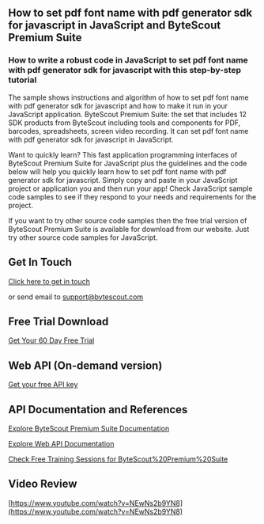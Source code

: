 ## How to set pdf font name with pdf generator sdk for javascript in JavaScript and ByteScout Premium Suite

### How to write a robust code in JavaScript to set pdf font name with pdf generator sdk for javascript with this step-by-step tutorial

The sample shows instructions and algorithm of how to set pdf font name with pdf generator sdk for javascript and how to make it run in your JavaScript application. ByteScout Premium Suite: the set that includes 12 SDK products from ByteScout including tools and components for PDF, barcodes, spreadsheets, screen video recording. It can set pdf font name with pdf generator sdk for javascript in JavaScript.

Want to quickly learn? This fast application programming interfaces of ByteScout Premium Suite for JavaScript plus the guidelines and the code below will help you quickly learn how to set pdf font name with pdf generator sdk for javascript.  Simply copy and paste in your JavaScript project or application you and then run your app! Check JavaScript sample code samples to see if they respond to your needs and requirements for the project.

If you want to try other source code samples then the free trial version of ByteScout Premium Suite is available for download from our website. Just try other source code samples for JavaScript.

## Get In Touch

[Click here to get in touch](https://bytescout.zendesk.com/hc/en-us/requests/new?subject=ByteScout%20Premium%20Suite%20Question)

or send email to [support@bytescout.com](mailto:support@bytescout.com?subject=ByteScout%20Premium%20Suite%20Question) 

## Free Trial Download

[Get Your 60 Day Free Trial](https://bytescout.com/download/web-installer?utm_source=github-readme)

## Web API (On-demand version)

[Get your free API key](https://pdf.co/documentation/api?utm_source=github-readme)

## API Documentation and References

[Explore ByteScout Premium Suite Documentation](https://bytescout.com/documentation/index.html?utm_source=github-readme)

[Explore Web API Documentation](https://pdf.co/documentation/api?utm_source=github-readme)

[Check Free Training Sessions for ByteScout%20Premium%20Suite](https://academy.bytescout.com/)

## Video Review

[https://www.youtube.com/watch?v=NEwNs2b9YN8](https://www.youtube.com/watch?v=NEwNs2b9YN8)